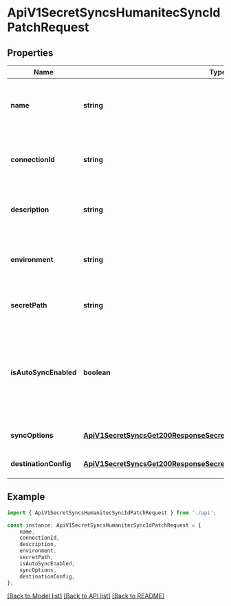 # ApiV1SecretSyncsHumanitecSyncIdPatchRequest


## Properties

Name | Type | Description | Notes
------------ | ------------- | ------------- | -------------
**name** | **string** | The updated name of the Humanitec Sync. Must be slug-friendly. | [optional] [default to undefined]
**connectionId** | **string** | The updated ID of the Humanitec Connection to use for syncing. | [optional] [default to undefined]
**description** | **string** | The updated description of the Humanitec Sync. | [optional] [default to undefined]
**environment** | **string** | The updated slug of the project environment to sync secrets from. | [optional] [default to undefined]
**secretPath** | **string** | The updated folder path to sync secrets from. | [optional] [default to undefined]
**isAutoSyncEnabled** | **boolean** | Whether secrets should be automatically synced when changes occur at the source location or not. | [optional] [default to undefined]
**syncOptions** | [**ApiV1SecretSyncsGet200ResponseSecretSyncsInnerAnyOf7SyncOptions**](ApiV1SecretSyncsGet200ResponseSecretSyncsInnerAnyOf7SyncOptions.md) |  | [optional] [default to undefined]
**destinationConfig** | [**ApiV1SecretSyncsGet200ResponseSecretSyncsInnerAnyOf7DestinationConfig**](ApiV1SecretSyncsGet200ResponseSecretSyncsInnerAnyOf7DestinationConfig.md) |  | [optional] [default to undefined]

## Example

```typescript
import { ApiV1SecretSyncsHumanitecSyncIdPatchRequest } from './api';

const instance: ApiV1SecretSyncsHumanitecSyncIdPatchRequest = {
    name,
    connectionId,
    description,
    environment,
    secretPath,
    isAutoSyncEnabled,
    syncOptions,
    destinationConfig,
};
```

[[Back to Model list]](../README.md#documentation-for-models) [[Back to API list]](../README.md#documentation-for-api-endpoints) [[Back to README]](../README.md)
